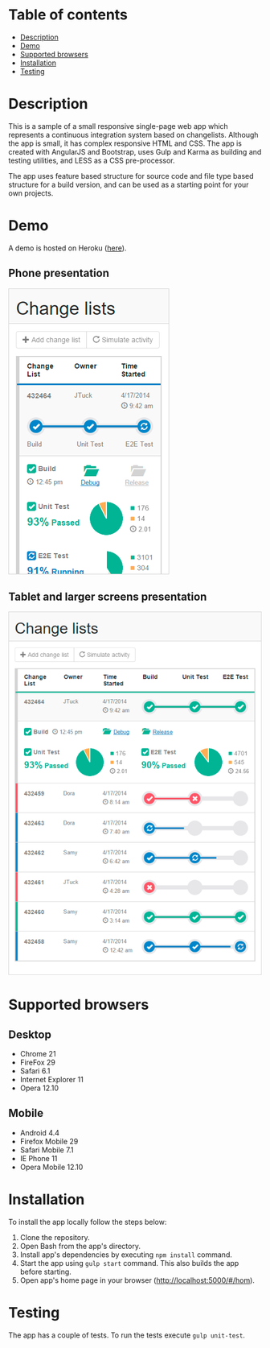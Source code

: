 # Table of contents
* [Description](#description)
* [Demo](#demo)
* [Supported browsers](#supported-browsers)
* [Installation](#installation)
* [Testing](#testing)

# Description
This is a sample of a small responsive single-page web app which represents a continuous integration system based on changelists.
Although the app is small, it has complex responsive HTML and CSS.
The app is created with AngularJS and Bootstrap, uses Gulp and Karma as building and testing utilities, and LESS as a CSS pre-processor.

The app uses feature based structure for source code and file type based structure for a build version, and can be used as a starting point for your own projects.

# Demo
A demo is hosted on Heroku ([here](https://frozen-ravine-6349.herokuapp.com/#/home)).

## Phone presentation
![Phone presentation](demo/phone.png)

## Tablet and larger screens presentation
![Tablet and larger screens presentation](demo/tablet.png)

# Supported browsers

## Desktop
* Chrome 21
* FireFox 29
* Safari 6.1
* Internet Explorer 11
* Opera 12.10

## Mobile
* Android 4.4
* Firefox Mobile 29
* Safari Mobile 7.1
* IE Phone 11
* Opera Mobile 12.10

# Installation
To install the app locally follow the steps below:

1. Clone the repository.
2. Open Bash from the app's directory.
3. Install app's dependencies by executing `npm install` command.
4. Start the app using `gulp start` command. This also builds the app before starting.
5. Open app's home page in your browser ([http://localhost:5000/#/hom](http://localhost:5000/#/home)).

# Testing
The app has a couple of tests. To run the tests execute `gulp unit-test`.
